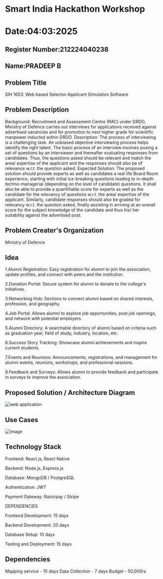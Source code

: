 # Smart India Hackathon Workshop
# Date:04:03:2025
## Register Number:212224040238
## Name:PRADEEP B
## Problem Title
SIH 1653: Web based Selector-Applicant Simulation Software
## Problem Description
Background: Recruitment and Assessment Centre (RAC) under DRDO, Ministry of Defence carries out interviews for applications received against advertised vacancies and for promotion to next higher grade for scientific manpower inducted within DRDO. Description: The process of interviewing is a challenging task. An unbiased objective interviewing process helps identify the right talent. The basic process of an interview involves posing a set of questions by an interviewer and thereafter evaluating responses from candidates. Thus, the questions asked should be relevant and match the area/ expertise of the applicant and the responses should also be of relevance w.r.t. the question asked. Expected Solution: The proposed solution should provide experts as well as candidates a real life Board Room experience, starting with initial ice-breaking questions leading to in-depth techno-managerial (depending on the level of candidate) questions. It shall also be able to provide a quantifiable score for experts as well as the candidate for the relevancy of questions w.r.t. the area/ expertise of the applicant. Similarly, candidate responses should also be graded for relevancy w.r.t. the question asked, finally assisting in arriving at an overall score for the subject knowledge of the candidate and thus his/ her suitability against the advertised post.

## Problem Creater's Organization
Ministry of Defence

## Idea
1.Alumni Registration: Easy registration for alumni to join the association, update profiles, and connect with peers and the institution. 

2.Donation Portal: Secure system for alumni to donate to the college's initiatives. 

3.Networking Hub: Sections to connect alumni based on shared interests, profession, and geography. 

4.Job Portal: Allows alumni to explore job opportunities, post job openings, and network with potential employers.

5.Alumni Directory: A searchable directory of alumni based on criteria such as graduation year, field of study, industry, location, etc.

6.Success Story Tracking: Showcase alumni achievements and inspire current students.

7.Events and Reunions: Announcements, registrations, and management for alumni events, reunions, workshops, and professional sessions. 

8.Feedback and Surveys: Allows alumni to provide feedback and participate in surveys to improve the association.

## Proposed Solution / Architecture Diagram
![web application ](https://github.com/user-attachments/assets/e43126f7-a49d-4bc7-a70c-3e551409f1a8)



## Use Cases
![image](https://github.com/user-attachments/assets/88498a38-5a43-4206-b653-0595dc540977)


## Technology Stack
Frontend: React.js, React Native

Backend: Node.js, Express.js

Database: MongoDB / PostgreSQL

Authentication: JWT

Payment Gateway: Razorpay / Stripe

DEPENDENCIES

Frontend Development: 15 days

Backend Development: 20 days

Database Setup: 10 days

Testing and Deployment: 15 days

## Dependencies
Mapping service - 10 days
Data Collection - 7 days
Budget - 50,000rs



